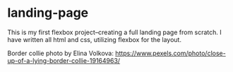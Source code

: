 # landing-page
This is my first flexbox project–creating a full landing page from scratch. I have written all html and css, utilizing flexbox for the layout.

Border collie photo by Elina Volkova: https://www.pexels.com/photo/close-up-of-a-lying-border-collie-19164963/